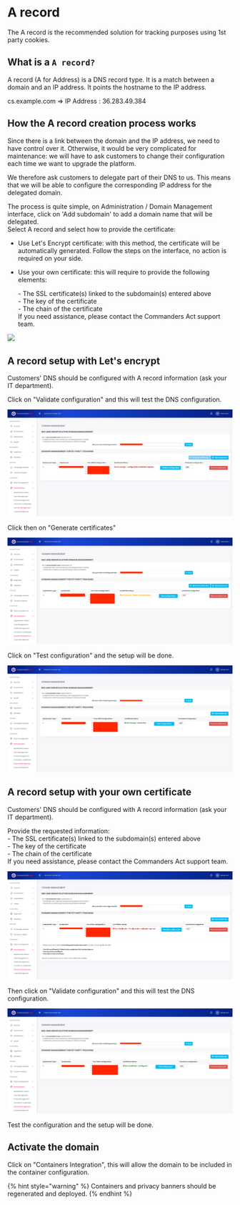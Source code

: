 # A record

The A record is the recommended solution for tracking purposes using 1st party cookies.

## What is a `A record?`

A record (A for Address) is a DNS record type. It is a match between a domain and an IP address. It points the hostname to the IP address.

cs.example.com ⇒ IP Address : 36.283.49.384

## How the A record creation process works

Since there is a link between the domain and the IP address, we need to have control over it. Otherwise, it would be very complicated for maintenance: we will have to ask customers to change their configuration each time we want to upgrade the platform.

We therefore ask customers to delegate part of their DNS to us. This means that we will be able to configure the corresponding IP address for the delegated domain.

The process is quite simple, on Administration / Domain Management interface, click on 'Add subdomain' to add a domain name that will be delegated.\
Select A record and select how to provide the certificate:

* Use Let's Encrypt certificate: with this method, the certificate will be automatically generated. Follow the steps on the interface, no action is required on your side.
*   Use your own certificate: this will require to provide the following elements:

    \- The SSL certificate(s) linked to the subdomain(s) entered above\
    \- The key of the certificate\
    \- The chain of the certificate\
    If you need assistance, please contact the Commanders Act support team.

![](<../../../.gitbook/assets/Capture d’écran 2022-05-20 à 14.50.37.png>)

## A record setup with Let's encrypt

Customers' DNS should be configured with A record information (ask your IT department).

Click on "Validate configuration" and this will test the DNS configuration.

![](<../../../.gitbook/assets/image (1) (3).png>)

Click then on "Generate certificates"

![](<../../../.gitbook/assets/image (3).png>)

Click on "Test configuration" and the setup will be done.

![](<../../../.gitbook/assets/image (4).png>)

## A record setup with your own certificate

Customers' DNS should be configured with A record information (ask your IT department).

Provide the requested information:\
\- The SSL certificate(s) linked to the subdomain(s) entered above\
\- The key of the certificate\
\- The chain of the certificate\
If you need assistance, please contact the Commanders Act support team.

![](<../../../.gitbook/assets/image (5) (2).png>)

Then click on "Validate configuration" and this will test the DNS configuration.

![](<../../../.gitbook/assets/image (6).png>)

Test the configuration and the setup will be done.

## Activate the domain

Click on "Containers Integration", this will allow the domain to be included in the container configuration.

{% hint style="warning" %}
Containers and privacy banners should be regenerated and deployed.
{% endhint %}
